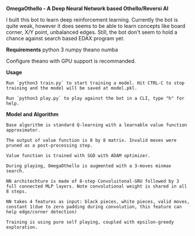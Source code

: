 **OmegaOthello - A Deep Neural Network based Othello/Reversi AI**

I built this bot to learn deep reinforcement learning.
Currently the bot is quite weak, however it does seems to be able to learn concepts like board corner, X/Y point, unbalanced edges.
Still, the bot don't seem to hold a chance against search based EDAX program yet.

**Requirements**
    python 3
    numpy
    theano
    numba

Configure theano with GPU support is recommanded.

**Usage**

    Run `python3 train.py` to start training a model. Hit CTRL-C to stop training and the model will be saved at model.pkl.

    Run `python3 play.py` to play against the bot in a CLI, type "h" for help.

**Model and Algorithm**

    Base algorithm is standard Q-learning with a learnable value function approximator.

    The output of value function is 8 by 8 matrix. Invalid moves were pruned as a post-processing step.

    Value function is trained with SGD with ADAM optimizer.

    During playing, OmegaOthello is augmented with a 3-moves minmax search.

    NN architechture is made of 8-step Convoluitonal-GRU followed by 3 full connected MLP layers. Note convolutional weight is shared in all 8 steps.

    NN takes 4 features as input: black pieces, white pieces, valid moves, constant 1(due to zero padding during convolution, this feature can help edge/corner detection)

    Training is using pure self playing, coupled with epsilon-greedy exploration.
